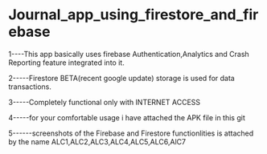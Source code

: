 # Journal_app_using_firestore_and_firebase

1----This app basically uses firebase Authentication,Analytics and Crash Reporting feature integrated into it.

2-----Firestore BETA(recent google update) storage is used for data transactions.

3-----Completely functional only with INTERNET ACCESS

4-----for your comfortable usage i have attached the APK file in this git

5------screenshots of the Firebase and Firestore functionlities is attached by the name ALC1,ALC2,ALC3,ALC4,ALC5,ALC6,AlC7
